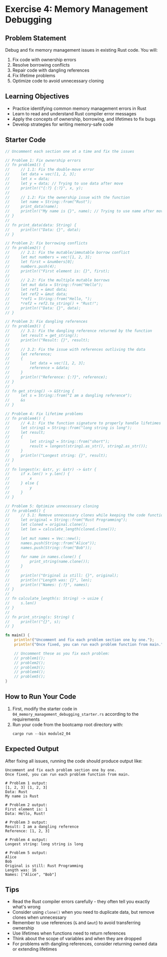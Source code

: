 # Exercise 4: Memory Management Debugging

## Problem Statement

Debug and fix memory management issues in existing Rust code. You will:

1. Fix code with ownership errors
2. Resolve borrowing conflicts
3. Repair code with dangling references
4. Fix lifetime problems
5. Optimize code to avoid unnecessary cloning

## Learning Objectives

- Practice identifying common memory management errors in Rust
- Learn to read and understand Rust compiler error messages
- Apply the concepts of ownership, borrowing, and lifetimes to fix bugs
- Develop strategies for writing memory-safe code

## Starter Code

```rust
// Uncomment each section one at a time and fix the issues

// Problem 1: Fix ownership errors
// fn problem1() {
//     // 1.1: Fix the double-move error
//     let data = vec![1, 2, 3];
//     let x = data;
//     let y = data; // Trying to use data after move
//     println!("{:?} {:?}", x, y);
//
//     // 1.2: Fix the ownership issue with the function
//     let name = String::from("Rust");
//     print_data(name);
//     println!("My name is {}", name); // Trying to use name after move
// }
//
// fn print_data(data: String) {
//     println!("Data: {}", data);
// }

// Problem 2: Fix borrowing conflicts
// fn problem2() {
//     // 2.1: Fix the mutable/immutable borrow conflict
//     let mut numbers = vec![1, 2, 3];
//     let first = &numbers[0];
//     numbers.push(4);
//     println!("First element is: {}", first);
//
//     // 2.2: Fix the multiple mutable borrows
//     let mut data = String::from("Hello");
//     let ref1 = &mut data;
//     let ref2 = &mut data;
//     *ref1 = String::from("Hello, ");
//     *ref2 = ref2.to_string() + "Rust!";
//     println!("Data: {}", data);
// }

// Problem 3: Fix dangling references
// fn problem3() {
//     // 3.1: Fix the dangling reference returned by the function
//     let result = get_string();
//     println!("Result: {}", result);
//
//     // 3.2: Fix the issue with references outliving the data
//     let reference;
//     {
//         let data = vec![1, 2, 3];
//         reference = &data;
//     }
//     println!("Reference: {:?}", reference);
// }
//
// fn get_string() -> &String {
//     let s = String::from("I am a dangling reference");
//     &s
// }

// Problem 4: Fix lifetime problems
// fn problem4() {
//     // 4.1: Fix the function signature to properly handle lifetimes
//     let string1 = String::from("long string is long");
//     let result;
//     {
//         let string2 = String::from("short");
//         result = longest(string1.as_str(), string2.as_str());
//     }
//     println!("Longest string: {}", result);
// }
//
// fn longest(x: &str, y: &str) -> &str {
//     if x.len() > y.len() {
//         x
//     } else {
//         y
//     }
// }

// Problem 5: Optimize unnecessary cloning
// fn problem5() {
//     // 5.1: Remove unnecessary clones while keeping the code functional
//     let original = String::from("Rust Programming");
//     let cloned = original.clone();
//     let len = calculate_length(cloned.clone());
//
//     let mut names = Vec::new();
//     names.push(String::from("Alice"));
//     names.push(String::from("Bob"));
//
//     for name in names.clone() {
//         print_string(name.clone());
//     }
//
//     println!("Original is still: {}", original);
//     println!("Length was: {}", len);
//     println!("Names: {:?}", names);
// }
//
// fn calculate_length(s: String) -> usize {
//     s.len()
// }
//
// fn print_string(s: String) {
//     println!("{}", s);
// }

fn main() {
    println!("Uncomment and fix each problem section one by one.");
    println!("Once fixed, you can run each problem function from main.");

    // Uncomment these as you fix each problem:
    // problem1();
    // problem2();
    // problem3();
    // problem4();
    // problem5();
}
```

## How to Run Your Code

1. First, modify the starter code in `04_memory_management_debugging_starter.rs` according to the requirements
2. Run your code from the bootcamp root directory with:
   ```
   cargo run --bin module2_04
   ```

## Expected Output

After fixing all issues, running the code should produce output like:

```
Uncomment and fix each problem section one by one.
Once fixed, you can run each problem function from main.

# Problem 1 output:
[1, 2, 3] [1, 2, 3]
Data: Rust
My name is Rust

# Problem 2 output:
First element is: 1
Data: Hello, Rust!

# Problem 3 output:
Result: I am a dangling reference
Reference: [1, 2, 3]

# Problem 4 output:
Longest string: long string is long

# Problem 5 output:
Alice
Bob
Original is still: Rust Programming
Length was: 16
Names: ["Alice", "Bob"]
```

## Tips

- Read the Rust compiler errors carefully - they often tell you exactly what's wrong
- Consider using `clone()` when you need to duplicate data, but remove clones when unnecessary
- Remember to use references (`&` and `&mut`) to avoid transferring ownership
- Use lifetimes when functions need to return references
- Think about the scope of variables and when they are dropped
- For problems with dangling references, consider returning owned data or extending lifetimes
